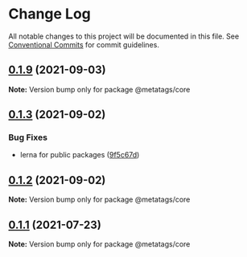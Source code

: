 # Change Log

All notable changes to this project will be documented in this file.
See [Conventional Commits](https://conventionalcommits.org) for commit guidelines.

## [0.1.9](https://github.com/microlinkhq/metatags/compare/v0.1.8...v0.1.9) (2021-09-03)

**Note:** Version bump only for package @metatags/core





## [0.1.3](https://github.com/microlinkhq/metatags/compare/v0.1.2...v0.1.3) (2021-09-02)


### Bug Fixes

* lerna for public packages ([9f5c67d](https://github.com/microlinkhq/metatags/commit/9f5c67d70fc72ac7767fa6b59a3209f76645a157))





## [0.1.2](https://github.com/microlinkhq/metatags/compare/v0.1.1...v0.1.2) (2021-09-02)

**Note:** Version bump only for package @metatags/core





## [0.1.1](https://github.com/microlinkhq/metatags/compare/v0.1.0...v0.1.1) (2021-07-23)

**Note:** Version bump only for package @metatags/core
